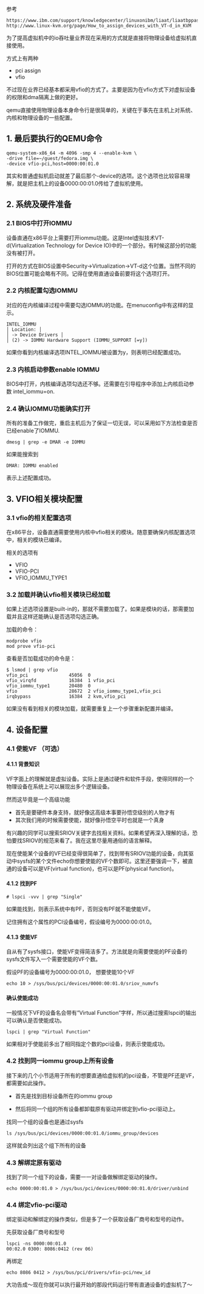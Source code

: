 参考

```
https://www.ibm.com/support/knowledgecenter/linuxonibm/liaat/liaatbppassthrougtask.htm
http://www.linux-kvm.org/page/How_to_assign_devices_with_VT-d_in_KVM
```


为了提高虚拟机中的io吞吐量业界现在采用的方式就是直接将物理设备给虚拟机直接使用。

方式上有两种

- pci assign
- vfio

不过现在业界已经基本都采用vfio的方式了。主要是因为在vfio方式下对虚拟设备的权限和dma隔离上做的更好。

qemu直接使用物理设备本身命令行是很简单的，关键在于事先在主机上对系统、内核和物理设备的一些配置。

## 1. 最后要执行的QEMU命令

```
qemu-system-x86_64 -m 4096 -smp 4 --enable-kvm \
-drive file=~/guest/fedora.img \
-device vfio-pci,host=0000:00:01.0
```

其实和普通虚拟机启动就差了最后那个-device的选项。这个选项也比较容易理解，就是把主机上的设备0000:00:01.0传给了虚拟机使用。

## 2. 系统及硬件准备

### 2.1 BIOS中打开IOMMU

设备直通在x86平台上需要打开iommu功能。这是Intel虚拟技术VT-d(Virtualization Technology for Device IO)中的一个部分。有时候这部分的功能没有被打开。

打开的方式在BIOS设置中Security->Virtualization->VT-d这个位置。当然不同的BIOS位置可能会略有不同。记得在使用直通设备前要将这个选项打开。

### 2.2 内核配置勾选IOMMU

对应的在内核编译过程中需要勾选IOMMU的功能。在menuconfig中有这样的显示。

```
INTEL_IOMMU 
│ Location: │ 
│ -> Device Drivers │ 
│ (2) -> IOMMU Hardware Support (IOMMU_SUPPORT [=y])
```

如果你看到内核编译选项INTEL_IOMMU被设置为y，则表明已经配置成功。

### 2.3 内核启动参数enable IOMMU

BIOS中打开，内核编译选项勾选还不够。还需要在引导程序中添加上内核启动参数 intel_iommu=on.

### 2.4 确认IOMMU功能确实打开

所有的准备工作做完，重启主机后为了保证一切无误，可以采用如下方法检查是否已经enable了IOMMU.

```
dmesg | grep -e DMAR -e IOMMU
```

如果能搜索到

```
DMAR: IOMMU enabled
```

表示上述配置成功。

## 3. VFIO相关模块配置

### 3.1 vfio的相关配置选项

在x86平台，设备直通需要使用内核中vfio相关的模块。随意要确保内核配置选项中，相关的模块已编译。

相关的选项有

- VFIO
- VFIO-PCI
- VFIO_IOMMU_TYPE1

### 3.2 加载并确认vfio相关模块已经加载

如果上述选项设置是built-in的，那就不需要加载了。如果是模块的话，那需要加载并且这样还能确认是否选项勾选正确。

加载的命令：

```
modprobe vfio
mod prove vfio-pci
```

查看是否加载成功的命令是：

```
$ lsmod | grep vfio
vfio_pci               45056  0
vfio_virqfd            16384  1 vfio_pci
vfio_iommu_type1       20480  0
vfio                   28672  2 vfio_iommu_type1,vfio_pci
irqbypass              16384  2 kvm,vfio_pci
```

如果没有看到相关的模块加载，就需要重复上一个步骤重新配置并编译。

## 4. 设备配置

### 4.1 使能VF （可选）

#### 4.1.1 背景知识

VF字面上的理解就是虚拟设备。实际上是通过硬件和软件手段，使得同样的一个物理设备在系统上可以展现出多个逻辑设备。

然而这毕竟是一个高级功能 

* 首先是要硬件本身支持，就好像这高级本事要孙悟空级别的人物才有 
* 其次我们用的时候需要使能，就好像孙悟空平时也就是一个真身

有兴趣的同学可以搜索SRIOV关键字去找相关资料。如果希望再深入理解的话，恐怕要找SRIOV的规范来看了。我在这里尽量用通俗的语言解释。

现在使能某个设备的VF已经变得很简单了，找到带有SRIOV功能的设备，向其驱动中sysfs的某个文件echo你想要使能的VF个数即可。这里还要强调一下，被直通的设备可以是VF(virtual function)，也可以是PF(physical function)。

#### 4.1.2 找到PF

```
# lspci -vvv | grep "Single"
```

如果能找到，则表示系统中有PF，否则没有PF就不能使能VF。

记住拥有这个属性的PCI设备编号，假设编号为0000:00:01.0。

#### 4.1.3 使能VF

自从有了sysfs接口，使能VF变得简洁多了。方法就是向需要使能的PF设备的sysfs文件写入一个需要使能的VF个数。

假设PF的设备编号为0000:00:01.0， 想要使能10个VF

```
echo 10 > /sys/bus/pci/devices/0000:00:01.0/sriov_numvfs
```

#### 确认使能成功

一般情况下VF的设备名会带有”Virtual Function”字样，所以通过搜索lspci的输出可以确认是否使能成功。

```
lspci | grep "Virtual Function"
```

如果相对于使能前多出了相同指定个数的pci设备，则表示使能成功。

### 4.2 找到同一iommu group上所有设备

接下来的几个小节适用于所有的想要直通给虚拟机的pci设备，不管是PF还是VF，都需要如此操作。

- 首先是找到目标设备所在的iommu group

- 然后将同一个组的所有设备都卸载原有驱动并绑定到vfio-pci驱动上。

找同一个组的设备也是通过sysfs

```
ls /sys/bus/pci/devices/0000:00:01.0/iommu_group/devices
```

这样就会列出这个组下所有的设备

### 4.3 解绑定原有驱动

找到了同一个组下的设备，需要一一对设备做解绑定驱动的操作。

```
echo 0000:00:01.0 > /sys/bus/pci/devices/0000:00:01.0/driver/unbind
```

### 4.4 绑定vfio-pci驱动

绑定驱动和解绑定的操作类似，但是多了一个获取设备厂商号和型号的动作。

先获取设备厂商号和型号

```
lspci -ns 0000:00:01.0
00:02.0 0300: 8086:0412 (rev 06)
```

再绑定

```
echo 8086 0412 > /sys/bus/pci/drivers/vfio-pci/new_id
```

大功告成～现在你就可以执行最开始的那段代码运行带有直通设备的虚拟机了～